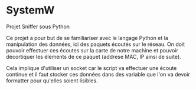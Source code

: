 # SystemW
Projet Sniffer sous Python

Ce projet a pour but de se familiariser avec le langage Python et la manipulation des données, ici des paquets écoutés sur le réseau.
On doit pouvoir effectuer ces écoutes sur la carte de notre machine et pouvoir décortiquer les élements de ce paquet (addrese MAC, IP ainsi de suite).

Cela implique d'utiliser un socket car le script va effectuer une écoute continue et il faut stocker ces données dans des variable que l'on va devoir formatter pour qu'elles soient lisibles.
